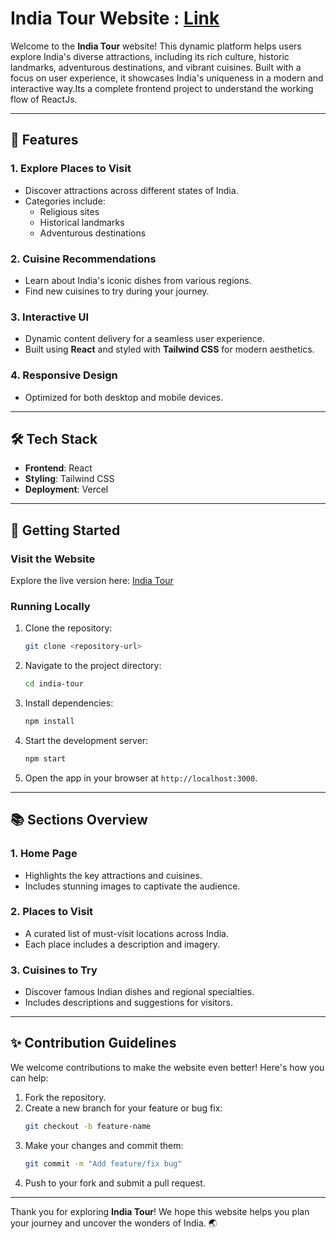 # India Tour Website : <a href="https://india-tour-rouge.vercel.app/">Link</a>
Welcome to the **India Tour** website! This dynamic platform helps users explore India's diverse attractions, including its rich culture, historic landmarks, adventurous destinations, and vibrant cuisines. Built with a focus on user experience, it showcases India's uniqueness in a modern and interactive way.Its a complete frontend project to understand the working flow of ReactJs.

---

## 🌟 Features

### 1. **Explore Places to Visit**
- Discover attractions across different states of India.
- Categories include:
  - Religious sites
  - Historical landmarks
  - Adventurous destinations

### 2. **Cuisine Recommendations**
- Learn about India's iconic dishes from various regions.
- Find new cuisines to try during your journey.

### 3. **Interactive UI**
- Dynamic content delivery for a seamless user experience.
- Built using **React** and styled with **Tailwind CSS** for modern aesthetics.

### 4. **Responsive Design**
- Optimized for both desktop and mobile devices.

---

## 🛠️ Tech Stack

- **Frontend**: React
- **Styling**: Tailwind CSS
- **Deployment**: Vercel

---

## 🚀 Getting Started

### Visit the Website

Explore the live version here: [India Tour](https://india-tour-rouge.vercel.app/)

### Running Locally

1. Clone the repository:
   ```bash
   git clone <repository-url>
   ```
2. Navigate to the project directory:
   ```bash
   cd india-tour
   ```
3. Install dependencies:
   ```bash
   npm install
   ```
4. Start the development server:
   ```bash
   npm start
   ```
5. Open the app in your browser at `http://localhost:3000`.

---

## 📚 Sections Overview

### 1. **Home Page**
- Highlights the key attractions and cuisines.
- Includes stunning images to captivate the audience.

### 2. **Places to Visit**
- A curated list of must-visit locations across India.
- Each place includes a description and imagery.

### 3. **Cuisines to Try**
- Discover famous Indian dishes and regional specialties.
- Includes descriptions and suggestions for visitors.

---

## ✨ Contribution Guidelines

We welcome contributions to make the website even better! Here's how you can help:

1. Fork the repository.
2. Create a new branch for your feature or bug fix:
   ```bash
   git checkout -b feature-name
   ```
3. Make your changes and commit them:
   ```bash
   git commit -m "Add feature/fix bug"
   ```
4. Push to your fork and submit a pull request.

---

Thank you for exploring **India Tour**! We hope this website helps you plan your journey and uncover the wonders of India. 🌏
